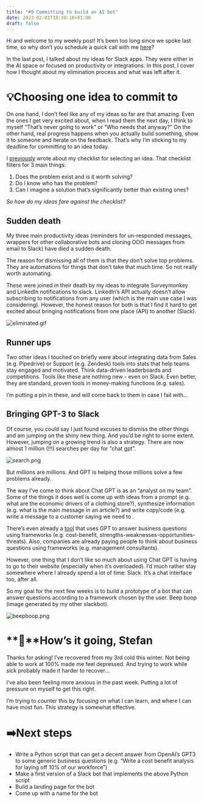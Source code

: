 ```yaml
---
title: "#9 Committing to build an AI bot"
date: 2023-02-01T18:39:10+01:00
draft: false
---
```

Hi and welcome to my weekly post! It’s been too long since we spoke last time, so why don’t you schedule a quick call with me [here](https://calendly.com/scortescu/30min)?

In the last post, I talked about my ideas for Slack apps. They were either in the AI space or focused on productivity or integrations. In this post, I cover how I thought about my elimination process and what was left after it. 

# 💡Choosing one idea to commit to

On one hand, I don’t feel like any of my ideas so far are that amazing. Even the ones I get very excited about, when I read them the next day, I think to myself “That’s never going to work” or “Who needs that anyway?” On the other hand, real progress happens when you actually build something, show it to someone and iterate on the feedback. That’s why I’m sticking to my deadline for committing to an idea today. 

I [previously](http://www.scortescu.com/posts/newyear2023/) wrote about my checklist for selecting an idea. That checklist filters for 3 main things:

1. Does the problem exist and is it worth solving?
2. Do I know who has the problem?
3. Can I imagine a solution that’s significantly better than existing ones?

*So how do my ideas fare against the checklist?*

## Sudden death

My three main productivity ideas (reminders for un-responded messages, wrappers for other collaborative bots and cloning OOO messages from email to Slack) have died a sudden death. 

The reason for dismissing all of them is that they don’t solve top problems. They are automations for things that don’t take that much time. So not really worth automating. 

These were joined in their death by my ideas to integrate Surveymonkey and LinkedIn notifications to slack. LinkedIn’s API actually doesn’t allow subscribing to notifications from any user (which is the main use case I was considering). However, the honest reason for both is that I find it hard to get excited about bringing notifications from one place (API) to another (Slack).  

![eliminated.gif](/commit/eliminated.gif#center)

## Runner ups

Two other ideas I touched on briefly were about integrating data from Sales (e.g. Pipedrive) or Support (e.g. Zendesk) tools into stats that help teams stay engaged and motivated. Think data-driven leaderboards and competitions. Tools like these are nothing new - even on Slack. Even better, they are standard, proven tools in money-making functions (e.g. sales). 

I’m putting a pin in these, and will come back to them in case I fail with… 

## Bringing GPT-3 to Slack

Of course, you could say I just found excuses to dismiss the other things and am jumping on the shiny new thing. And you’d be right to some extent. However, jumping on a growing trend is also a strategy. There are now almost 1 million (!!!) searches per day for “chat gpt”. 

![search.png](/commit/search.png#center)

But millions are millions. And GPT is helping those millions solve a few problems already. 

The way I’ve come to think about Chat GPT is as an “analyst on my team”. Some of the things it does well is come up with ideas from a prompt (e.g. what are the economic drivers of a clothing store?), synthesize information (e.g. what is the main message in an article?) and write copy/code (e.g. write a message to a customer saying we need to . 

There’s even already a [tool](https://rationale.jina.ai/) that uses GPT to answer business questions using frameworks (e.g. cost-benefit, strengths-weaknesses-opportunities-threats). Also, companies are already paying people to think about business questions using frameworks (e.g. management consultants). 

However, one thing that I don’t like so much about using Chat GPT is having to go to their website (especially when it’s overloaded). I’d much rather stay somewhere where I already spend a lot of time: Slack. It’s a chat interface too, after all. 

So my goal for the next few weeks is to build a prototype of a bot that can answer questions according to a framework chosen by the user. Beep boop (image generated by my other slackbot). 

![beepboop.png](/commit/beepboop.png#center)

# **🗿**How’s it going, Stefan

Thanks for asking! I’ve recovered from my 3rd cold this winter. Not being able to work at 100% made me feel depressed. And trying to work while sick probably made it harder to recover…

I’ve also been feeling more anxious in the past week. Putting a lot of pressure on myself to get this right. 

I’m trying to counter this by focusing on what I can learn, and where I can have most fun. This strategy is somewhat effective. 

# **➡️Next steps**

- Write a Python script that can get a decent answer from OpenAI’s GPT3 to some generic business questions (e.g. “Write a cost benefit analysis for laying off 10% of our workforce”)
- Make a first version of a Slack bot that implements the above Python script
- Build a landing page for the bot
- Come up with a name for the bot
